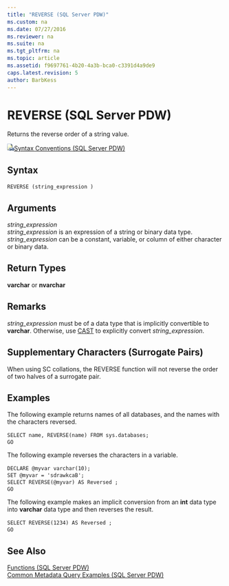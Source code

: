 ```yaml
---
title: "REVERSE (SQL Server PDW)"
ms.custom: na
ms.date: 07/27/2016
ms.reviewer: na
ms.suite: na
ms.tgt_pltfrm: na
ms.topic: article
ms.assetid: f9697761-4b20-4a3b-bca0-c3391d4a9de9
caps.latest.revision: 5
author: BarbKess
---
```

# REVERSE (SQL Server PDW)
Returns the reverse order of a string value.  
  
![Topic link icon](../../mpp/sqlpdw/media/Topic_Link.gif "Topic_Link")[Syntax Conventions &#40;SQL Server PDW&#41;](../../mpp/sqlpdw/syntax-conventions-sql-server-pdw.md)  
  
## Syntax  
  
```  
REVERSE (string_expression )  
```  
  
## Arguments  
*string_expression*  
*string_expression* is an expression of a string or binary data type. *string_expression* can be a constant, variable, or column of either character or binary data.  
  
## Return Types  
**varchar** or **nvarchar**  
  
## Remarks  
*string_expression* must be of a data type that is implicitly convertible to **varchar**. Otherwise, use [CAST](../../mpp/sqlpdw/cast-and-convert-sql-server-pdw.md) to explicitly convert *string_expression*.  
  
## Supplementary Characters (Surrogate Pairs)  
When using SC collations, the REVERSE function will not reverse the order of two halves of a surrogate pair.  
  
## Examples  
The following example returns names of all databases, and the names with the characters reversed.  
  
```  
SELECT name, REVERSE(name) FROM sys.databases;  
GO  
```  
  
The following example reverses the characters in a variable.  
  
```  
DECLARE @myvar varchar(10);  
SET @myvar = 'sdrawkcaB';  
SELECT REVERSE(@myvar) AS Reversed ;  
GO  
```  
  
The following example makes an implicit conversion from an **int** data type into **varchar** data type and then reverses the result.  
  
```  
SELECT REVERSE(1234) AS Reversed ;  
GO  
```  
  
## See Also  
[Functions &#40;SQL Server PDW&#41;](../../mpp/sqlpdw/functions-sql-server-pdw.md)  
[Common Metadata Query Examples &#40;SQL Server PDW&#41;](../../mpp/sqlpdw/common-metadata-query-examples-sql-server-pdw.md)  
  
